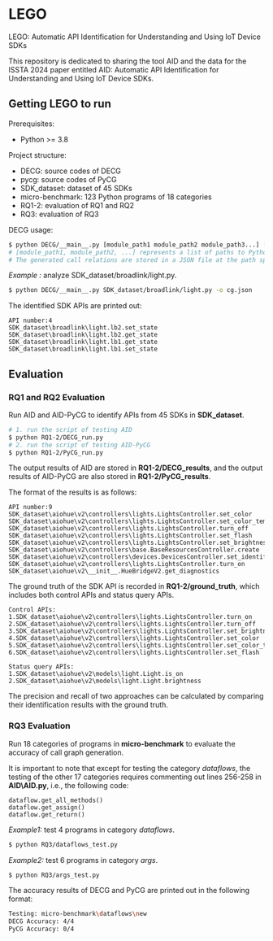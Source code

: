 # LEGO
LEGO: Automatic API Identification for Understanding and Using IoT Device SDKs

This repository is dedicated to sharing the tool AID and the data for the ISSTA 2024 paper entitled AID: Automatic API Identification for Understanding and Using IoT Device SDKs.

## Getting LEGO to run

Prerequisites:
* Python >= 3.8

Project structure:
* DECG: source codes of DECG
* pycg: source codes of PyCG
* SDK_dataset: dataset of 45 SDKs
* micro-benchmark: 123 Python programs of 18 categories
* RQ1-2: evaluation of RQ1 and RQ2
* RQ3: evaluation of RQ3

DECG usage:

```bash
$ python DECG/__main__.py [module_path1 module_path2 module_path3...] [-o output_path]
# [module_path1, module_path2, ...] represents a list of paths to Python files, which can include any number of paths.
# The generated call relations are stored in a JSON file at the path specified by output_path.
```

*Example :* analyze SDK_dataset/broadlink/light.py.

```bash
$ python DECG/__main__.py SDK_dataset/broadlink/light.py -o cg.json
```

The identified SDK APIs are printed out:

```
API number:4
SDK_dataset\broadlink\light.lb2.set_state
SDK_dataset\broadlink\light.lb2.get_state
SDK_dataset\broadlink\light.lb1.get_state
SDK_dataset\broadlink\light.lb1.set_state
```

## Evaluation 

### RQ1 and RQ2 Evaluation

Run AID and AID-PyCG to identify APIs from 45 SDKs in **SDK_dataset**.

```bash
# 1. run the script of testing AID
$ python RQ1-2/DECG_run.py
# 2. run the script of testing AID-PyCG
$ python RQ1-2/PyCG_run.py     
```

The output results of AID are stored in **RQ1-2/DECG_results**, and the output results of AID-PyCG are also stored in **RQ1-2/PyCG_results**.

The format of the results is as follows:
```
API number:9
SDK_dataset\aiohue\v2\controllers\lights.LightsController.set_color
SDK_dataset\aiohue\v2\controllers\lights.LightsController.set_color_temperature
SDK_dataset\aiohue\v2\controllers\lights.LightsController.turn_off
SDK_dataset\aiohue\v2\controllers\lights.LightsController.set_flash
SDK_dataset\aiohue\v2\controllers\lights.LightsController.set_brightness
SDK_dataset\aiohue\v2\controllers\base.BaseResourcesController.create
SDK_dataset\aiohue\v2\controllers\devices.DevicesController.set_identify
SDK_dataset\aiohue\v2\controllers\lights.LightsController.turn_on
SDK_dataset\aiohue\v2\__init__.HueBridgeV2.get_diagnostics
```

The ground truth of the SDK API is recorded in **RQ1-2/ground_truth**, which includes both control APIs and status query APIs.


```
Control APIs:
1.SDK_dataset\aiohue\v2\controllers\lights.LightsController.turn_on
2.SDK_dataset\aiohue\v2\controllers\lights.LightsController.turn_off
3.SDK_dataset\aiohue\v2\controllers\lights.LightsController.set_brightness
4.SDK_dataset\aiohue\v2\controllers\lights.LightsController.set_color
5.SDK_dataset\aiohue\v2\controllers\lights.LightsController.set_color_temperature
6.SDK_dataset\aiohue\v2\controllers\lights.LightsController.set_flash

Status query APIs:
1.SDK_dataset\aiohue\v2\models\light.Light.is_on
2.SDK_dataset\aiohue\v2\models\light.Light.brightness    
```

The precision and recall of two approaches can be calculated by comparing their identification results with the ground truth.


### RQ3 Evaluation

Run 18 categories of programs in **micro-benchmark** to evaluate the accuracy of call graph generation.

It is important to note that except for testing the category *dataflows*, the testing of the other 17 categories requires commenting out lines 256-258 in **AID\AID.py**, i.e., the following code:

```
dataflow.get_all_methods()
dataflow.get_assign()
dataflow.get_return()
```

*Example1:* test 4 programs in category *dataflows*.

```bash
$ python RQ3/dataflows_test.py     
```

*Example2:* test 6 programs in category *args*.

```bash
$ python RQ3/args_test.py     
```


The accuracy results of DECG and PyCG are printed out in the following format:

```bash
Testing: micro-benchmark\dataflows\new
DECG Accuracy: 4/4
PyCG Accuracy: 0/4
```